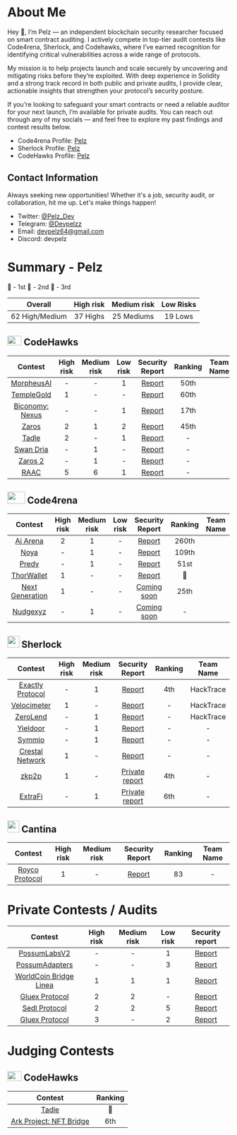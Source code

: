 # About Me

Hey 👋, I’m Pelz — an independent blockchain security researcher focused on smart contract auditing.
I actively compete in top-tier audit contests like Code4rena, Sherlock, and Codehawks, where I’ve earned recognition for identifying critical vulnerabilities across a wide range of protocols.

My mission is to help projects launch and scale securely by uncovering and mitigating risks before they’re exploited. With deep experience in Solidity and a strong track record in both public and private audits, I provide clear, actionable insights that strengthen your protocol’s security posture.

If you're looking to safeguard your smart contracts or need a reliable auditor for your next launch, I’m available for private audits. You can reach out through any of my socials — and feel free to explore my past findings and contest results below.

- Code4rena Profile: [Pelz](https://code4rena.com/@Pelz)
- Sherlock Profile: [Pelz](https://audits.sherlock.xyz/watson/Pelz)
- CodeHawks Profile: [Pelz](https://www.codehawks.com/profile/clokuwofs000yih08n1oqrf6d)

## Contact Information

Always seeking new opportunities! Whether it's a job, security audit, or collaboration, hit me up. Let's make things happen!

- Twitter: [@Pelz_Dev](https://twitter.com/Pelz_Dev)
- Telegram: [@Devpelzz](https://t.me/Devpelzz)
- Email: [devpelz64@gmail.com](devpelz64@gmail.com)
- Discord: devpelz

# Summary - Pelz

🥇 - 1st
🥈 - 2nd
🥉 - 3rd

|    Overall     | High risk | Medium risk | Low Risks |
| :------------: | :-------: | :---------: | :-------: |
| 62 High/Medium | 37 Highs  | 25 Mediums  |  19 Lows  |

## <img src="https://res.cloudinary.com/droqoz7lg/image/upload/v1689080263/snhkgvtsidryjdtx0pce.png" width=32 height=22> CodeHawks

|                              Contest                              | High risk | Medium risk | Low risk |                                                 Security Report                                                 | Ranking | Team Name |
| :---------------------------------------------------------------: | :-------: | :---------: | :------: | :-------------------------------------------------------------------------------------------------------------: | :-----: | --------- |
|   [MorpheusAI](https://codehawks.cyfrin.io/c/2024-01-Morpheus/)   |     -     |      -      |    1     |                          [Report](https://codehawks.cyfrin.io/c/2024-01-Morpheus/s/62)                          |  50th   |           |
|  [TempleGold](https://codehawks.cyfrin.io/c/2024-07-templegold)   |     1     |      -      |    -     |                        [Report](https://codehawks.cyfrin.io/c/2024-07-templegold/s/323)                         |  60th   |           |
| [Biconomy: Nexus](https://codehawks.cyfrin.io/c/2024-07-biconomy) |     -     |      -      |    1     | [Report](https://codehawks.cyfrin.io/c/2024-07-biconomy/results?lt=contest&page=1&sc=reward&sj=reward&t=report) |  17th   |           |
|       [Zaros](https://codehawks.cyfrin.io/c/2024-07-zaros)        |     2     |      1      |    2     |  [Report](https://codehawks.cyfrin.io/c/2024-07-zaros/results?lt=contest&sc=reward&sj=reward&page=1&t=report)   |  45th   |           |
|       [Tadle](https://codehawks.cyfrin.io/c/2024-08-tadle)        |     2     |      -      |    1     |                     [Report](https://codehawks.cyfrin.io/c/2024-08-tadle/results?t=report)                      |    -    |           |
|   [Swan Dria](https://codehawks.cyfrin.io/c/2024-10-swan-dria)    |     -     |      1      |    -     |                         [Report](https://codehawks.cyfrin.io/c/2024-10-swan-dria/s/541)                         |    -    |           |
|   [Zaros 2](https://codehawks.cyfrin.io/c/2025-01-zaros-part-2)   |     -     |      1      |    -     |                       [Report](https://codehawks.cyfrin.io/c/2025-01-zaros-part-2/s/907)                        |    -    |           |
|        [RAAC](https://codehawks.cyfrin.io/c/2025-02-raac)         |     5     |      6      |    1     |             [Report](https://github.com/DevPelz/DevPelz/blob/main/CodeHawks/Pelz-Core-Contracts.md)             |    -    |           |

## <img src="https://code4rena.com/images/c4-logo-icon.svg" width=40 height=27> Code4rena

|                                 Contest                                 | High risk | Medium risk | Low risk |                               Security Report                               | Ranking | Team Name |
| :---------------------------------------------------------------------: | :-------: | :---------: | :------: | :-------------------------------------------------------------------------: | :-----: | --------- |
|      [Ai Arena](https://code4rena.com/audits/2024-02-ai-arena#top)      |     2     |      1      |    -     |  [Report](https://github.com/code-423n4/2024-02-ai-arena-findings/issues)   |  260th  |           |
|          [Noya](https://code4rena.com/audits/2024-04-noya#top)          |     -     |      1      |    -     |   [Report](https://github.com/code-423n4/2024-04-noya-findings/issues/51)   |  109th  |           |
|         [Predy](https://code4rena.com/audits/2024-05-predy#top)         |     -     |      1      |    -     |  [Report](https://github.com/code-423n4/2024-05-predy-findings/issues/246)  |  51st   |           |
|      [ThorWallet](https://code4rena.com/audits/2025-02-thorwallet)      |     1     |      -      |    -     | [Report](https://code4rena.com/audits/2025-02-thorwallet/submissions/S-374) |   🥉    |           |
| [Next Generation](https://code4rena.com/audits/2025-01-next-generation) |     1     |      -      |    -     |                               [Coming soon]()                               |  25th   |           |
|        [Nudgexyz](https://code4rena.com/audits/2025-03-nudgexyz)        |     -     |      1      |    -     |                               [Coming soon]()                               |    -    |           |

## <img src="https://www.google.com/s2/favicons?sz=64&domain_url=https://audits.sherlock.xyz/" width=27 height=27> Sherlock

|                           Contest                            | High risk | Medium risk |                                         Security Report                                          | Ranking | Team Name |
| :----------------------------------------------------------: | :-------: | :---------: | :----------------------------------------------------------------------------------------------: | :-----: | :-------: |
| [Exactly Protocol](https://audits.sherlock.xyz/contests/396) |     -     |      1      | [Report](https://github.com/sherlock-audit/2024-07-exactly-stacking-contracts-judging/issues/22) |   4th   | HackTrace |
|   [Velocimeter](https://audits.sherlock.xyz/contests/442)    |     1     |      -      |                    [Report](https://audits.sherlock.xyz/contests/442/report)                     |    -    | HackTrace |
|     [ZeroLend](https://audits.sherlock.xyz/contests/466)     |     -     |      1      |                    [Report](https://audits.sherlock.xyz/contests/466/report)                     |    -    | HackTrace |
|     [Yieldoor](https://audits.sherlock.xyz/contests/791)     |     -     |      1      |         [Report](https://github.com/sherlock-audit/2025-02-yieldoor-judging/issues/564)          |    -    |     -     |
|      [Symmio](https://audits.sherlock.xyz/contests/838)      |     -     |      1      |     [Report](https://github.com/sherlock-audit/2025-03-symm-io-stacking-judging/issues/101)      |    -    |     -     |
| [Crestal Network](https://audits.sherlock.xyz/contests/755)  |     1     |      -      |      [Report](https://github.com/sherlock-audit/2025-03-crestal-network-judging/issues/52)       |    -    |     -     |
|      [zkp2p](https://audits.sherlock.xyz/contests/805)       |     1     |      -      |                                       [Private report](#)                                        |   4th   |     -     |
|     [ExtraFi](https://audits.sherlock.xyz/contests/826)      |     -     |      1      |                                       [Private report](#)                                        |   6th   |     -     |

## <img src="https://www.google.com/s2/favicons?sz=64&domain_url=https://cantina.xyz/" width=27 height=27> Cantina

|                                          Contest                                          | High risk | Medium risk |                                   Security Report                                    | Ranking | Team Name |
| :---------------------------------------------------------------------------------------: | :-------: | :---------: | :----------------------------------------------------------------------------------: | :-----: | :-------: |
| [Royco Protocol](https://cantina.xyz/code/fadb5a8f-e39c-4a6b-89f6-a03858bb8602/README.md) |     1     |      -      | [Report](https://cantina.xyz/code/fadb5a8f-e39c-4a6b-89f6-a03858bb8602/findings/411) |   83    |     -     |

# Private Contests / Audits

|                                   Contest                                   | High risk | Medium risk | Low risk |                                                      Security report                                                       |
| :-------------------------------------------------------------------------: | :-------: | :---------: | :------: | :------------------------------------------------------------------------------------------------------------------------: |
|        [PossumLabsV2](https://github.com/PossumLabsCrypto/PortalsV2)        |     -     |      -      |    1     |    [Report](https://github.com/shieldify-security/audits-portfolio/blob/main/reports/PossumLabs-V2-Security-Review.pdf)    |
|       [PossumAdapters](https://github.com/PossumLabsCrypto/Adapters)        |     -     |      -      |    3     | [Report](https://github.com/shieldify-security/audits-portfolio/blob/main/reports/PossumLabs-Adapters-Security-Review.pdf) |
| [WorldCoin Bridge Linea](https://github.com/kfastov/worldcoin-bridge-linea) |     1     |      1      |    1     |    [Report](https://github.com/DevPelz/DevPelz/blob/main/PrivateAudits/Pelz_WorldCoin_Bridge_Linea_Security_Review.pdf)    |
|             [Gluex Protocol](https://github.com/gluexprotocol)              |     2     |      2      |    -     |         [Report](https://github.com/DevPelz/DevPelz/blob/main/PrivateAudits/Pelz_GlueX_Router_Security_Review.pdf)         |
|                             [Sedl Protocol](#)                              |     2     |      2      |    5     |             [Report](https://github.com/DevPelz/DevPelz/blob/main/PrivateAudits/Pelz_SEDL_Security_Review.pdf)             |
|             [Gluex Protocol](https://github.com/gluexprotocol)              |     3     |      -      |    2     |      [Report](https://github.com/DevPelz/DevPelz/blob/main/PrivateAudits/Pelz-Gluex-Router-Security-Review-July.pdf)       |

# Judging Contests

## <img src="https://res.cloudinary.com/droqoz7lg/image/upload/v1689080263/snhkgvtsidryjdtx0pce.png" width=32 height=22> CodeHawks

|                                                       Contest                                                        | Ranking |
| :------------------------------------------------------------------------------------------------------------------: | :-----: |
|             [Tadle](https://codehawks.cyfrin.io/c/2024-08-tadle/results?t=leaderboard&lt=judging&page=1)             |   🥈    |
| [Ark Project: NFT Bridge](https://codehawks.cyfrin.io/c/2024-07-ark-project/results?t=leaderboard&lt=judging&page=1) |   6th   |
